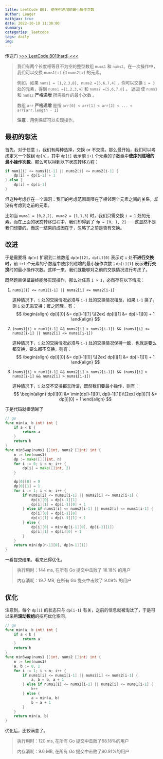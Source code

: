 ```yaml
---
title: LeetCode 801. 使序列递增的最小操作次数
author: Leager
mathjax: true
date: 2022-10-10 11:30:00
summary:
categories: leetcode
tags: daily
img:
---
```


传送门 [>>> LeetCode 801(hard) <<<](https://leetcode.cn/problems/minimum-swaps-to-make-sequences-increasing/)

<!--more-->

> 我们有两个长度相等且不为空的整型数组 `nums1` 和 `nums2`。在一次操作中，我们可以交换 `nums1[i]` 和 `nums2[i]` 的元素。
>
> 例如，如果 `nums1 = [1,2,3,8], nums2 =[5,6,7,4]` ，你可以交换 `i = 3` 处的元素，得到 `nums1 =[1,2,3,4]` 和 `nums2 =[5,6,7,8]` 。
> 返回 使 `nums1` 和 `nums2` **严格递增** 所需操作的最小次数 。
>
> 数组 `arr` **严格递增** 是指  `arr[0] < arr[1] < arr[2] < ... < arr[arr.length - 1]`
>
> **注意**：用例保证可以实现操作。

## 最初的想法

首先，对于任意 `i`，我们有两种选择，交换 or 不交换。那么最开始，我们可以考虑定义一个数组 `dp[n]`，其中 `dp[i]` 表示前 `i+1` 个元素的子数组中**使序列递增的最小操作次数**。那么可以得到以下状态转移方程：

```go
if num1[i] <= nums1[i-1] || nums2[i] <= nums2[i-1] {
    dp[i] = dp[i-1] + 1
} else {
    dp[i] = dp[i-1]
}
```

但这种考虑存在一个漏洞：我们的考虑范围局限在了相邻两个元素之间的关系，却没有考虑到之前的元素。

比如当 `nums1 = [0,2,2], nums2 = [1,1,3]` 时，我们只需交换 `i = 1` 处的元素。而在上面的状态转移过程中，我们却得到了 `dp = [0, 1, 2]`——这显然不是我们想要的。而这一结果的成因在于，忽略了之前是否有交换。

## 改进

于是需要将 `dp[n]` 扩展到二维数组 `dp[n][2]`，`dp[i][0]` 表示对 `i` 处**不进行交换**时，前 `i+1` 个元素的子数组中使序列递增的最小操作次数；`dp[i][1]` 表示**进行交换**时的最小操作次数。这样一来，我们就能够对之前的交换情况进行考虑了。

既然题目保证最终能够实现操作，那么对任意 `i > 1`，必然存在以下情况：

1. `nums1[i] <= num1[i-1] || nums2[i] <= nums2[i-1]`

    这种情况下，`i` 处的交换情况必须与 `i-1` 处的交换情况相反，如果 `i-1` 换了，则 `i` 处无需交换；反之同理。有：
    $$
    \begin{align}
    dp[i][0] &= dp[i-1][1] \\[2ex] dp[i][1] &= dp[i-1][0] + 1
    \end{align}
    $$

2. `(nums1[i] > num1[i-1] && nums2[i] > nums2[i-1]) && (nums1[i] <= nums2[i-1] || nums2[i] <= nums1[i-1])`

    这种情况下，`i` 处的交换情况必须与 `i-1` 处的交换情况保持一致，也就是要么都交换，要么都不交换，则有：
    $$
    \begin{align}
    dp[i][0] &= dp[i-1][0] \\[2ex] dp[i][1] &= dp[i-1][1] + 1
    \end{align}
    $$

3. `(nums1[i] > num1[i-1] && nums2[i] > nums2[i-1]) && (nums1[i] > nums2[i-1] && nums2[i] > nums1[i-1])`

    这种情况下，`i` 处交不交换都无所谓，既然我们要最小操作，则有：
    $$
    \begin{align}
    dp[i][0] &= \min(dp[i-1][0], dp[i-1][1])\\[2ex] dp[i][1] &= dp[i][0] + 1
    \end{align}
    $$

于是代码就很清晰了

```go
// go
func min(a, b int) int {
    if a < b {
        return a
    }
    return b
}
func minSwap(nums1 []int, nums2 []int) int {
    n := len(nums1)
    dp := make([][]int, n)
    for i := 0; i < n; i++ {
        dp[i] = make([]int, 2)
    }

    dp[0][0] = 0
    dp[0][1] = 1
    for i := 1; i < n; i++ {
        if nums1[i] <= nums1[i-1] || nums2[i] <= nums2[i-1] {
            dp[i][0] = dp[i-1][1]
            dp[i][1] = dp[i-1][0] + 1
        } else if nums1[i] <= nums2[i-1] || nums2[i] <= nums1[i-1] {
            dp[i][0] = dp[i-1][0]
            dp[i][1] = dp[i-1][1] + 1
        } else {
            dp[i][0] = min(dp[i-1][0], dp[i-1][1])
            dp[i][1] = dp[i][0] + 1
        }
    }
    return min(dp[n-1][0], dp[n-1][1])
}
```

一看提交结果，看来还得优化。

> 执行用时：144 ms, 在所有 Go 提交中击败了 18.18% 的用户
>
> 内存消耗：19.7 MB, 在所有 Go 提交中击败了 9.09% 的用户

## 优化

注意到，每个 `dp[i]` 的状态只与 `dp[i-1]` 有关，之前的信息就被淘汰了，于是可以采用**滚动数组**的技巧优化空间。

```go
// go
func min(a, b int) int {
    if a < b {
        return a
    }
    return b
}
func minSwap(nums1 []int, nums2 []int) int {
    n := len(nums1)
    a, b := 0, 1
    for i := 1; i < n; i++ {
        if nums1[i] <= nums1[i-1] || nums2[i] <= nums2[i-1] {
            a, b = b, a + 1
        } else if nums1[i] <= nums2[i-1] || nums2[i] <= nums1[i-1] {
            b++
        } else {
            a = min(a, b)
            b = a + 1
        }
    }
    return min(a, b)
}
```

优化后，比较满意了。

> 执行用时：120 ms, 在所有 Go 提交中击败了68.18%的用户
>
> 内存消耗：9.6 MB, 在所有 Go 提交中击败了90.91%的用户
